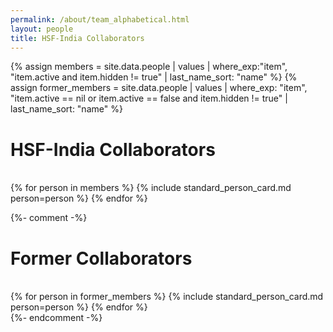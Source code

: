 ```yaml
---
permalink: /about/team_alphabetical.html
layout: people
title: HSF-India Collaborators
---
```


{% assign members = site.data.people | values
                                     | where_exp:"item", "item.active and item.hidden != true"
                                     | last_name_sort: "name" %}
{% assign former_members = site.data.people | values
                                  | where_exp: "item", "item.active == nil or item.active == false and item.hidden != true"
                                  | last_name_sort: "name" %}


<h1>HSF-India Collaborators</h1><br>

<div class="container-fluid">
<div class="row">
{% for person in members %}
    {% include standard_person_card.md person=person %}
{% endfor %}
</div>
</div>

{%- comment -%}
<h1>Former Collaborators</h1><br>

<div class="container-fluid">
<div class="row">
{% for person in former_members %}
    {% include standard_person_card.md person=person %}
{% endfor %}
</div>
</div>
{%- endcomment -%}
